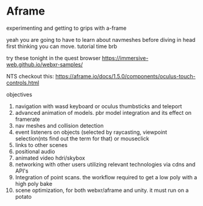 # Aframe
experimenting and getting to grips with a-frame

yeah you are going to have to learn about navmeshes before diving in head first thinking you can move.
tutorial time brb

try these tonight in the quest browser https://immersive-web.github.io/webxr-samples/


NTS checkout this: https://aframe.io/docs/1.5.0/components/oculus-touch-controls.html

objectives

1. navigation with wasd keyboard or oculus thumbsticks and teleport
2. advanced animation of models. pbr model integration and its effect on framerate
3. nav meshes and collision detection
4. event listeners on objects (selected by raycasting, viewpoint selection(nts find out the term for that) or mouseclick
5. links to other scenes
6. positional audio
7. animated video hdri/skybox
8. networking with other users utilizing relevant technologies via cdns and API's
9. Integration of point scans. the workflow required to get a low poly with a high poly bake
10. scene optimization, for both webxr/aframe and unity. it must run on a potato
